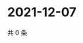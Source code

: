 # 2021-12-07

共 0 条

<!-- BEGIN WEIBO -->
<!-- 最后更新时间 Tue Dec 07 2021 11:02:25 GMT+0800 (China Standard Time) -->

<!-- END WEIBO -->
